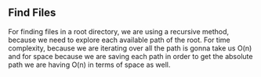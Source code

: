 ## Find Files ##

For finding files in a root directory, we are using a recursive method, because we need to explore each available path of the root.
For time complexity, because we are iterating over all the path is gonna take us O(n) and for space because we are saving each path in order to get the absolute path we are having O(n) in terms of space as well.